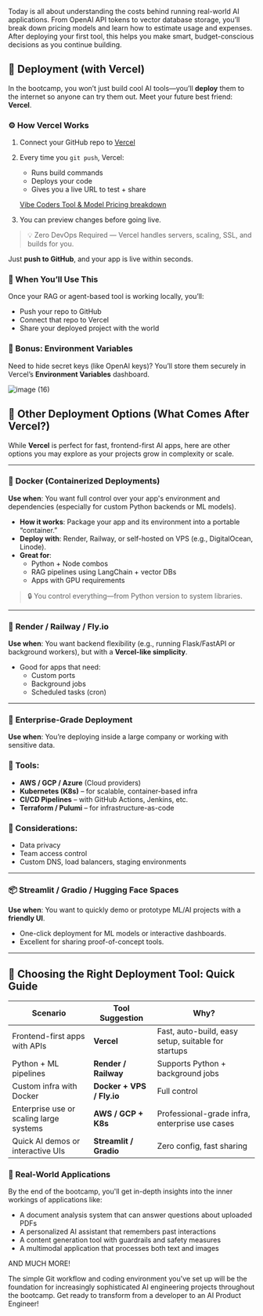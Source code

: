 Today is all about understanding the costs behind running real-world AI applications. From OpenAI API tokens to vector database storage, you’ll break down pricing models and learn how to estimate usage and expenses. After deploying your first tool, this helps you make smart, budget-conscious decisions as you continue building.

## 🚀 Deployment (with Vercel)

In the bootcamp, you won’t just build cool AI tools—you’ll **deploy** them to the internet so anyone can try them out. Meet your future best friend: **Vercel**.

### ⚙️ How Vercel Works

1. Connect your GitHub repo to [Vercel](https://vercel.com/)
2. Every time you `git push`, Vercel:
    - Runs build commands
    - Deploys your code
    - Gives you a live URL to test + share
    
    [Vibe Coders Tool & Model Pricing breakdown](https://www.notion.so/Vibe-Coders-Tool-Model-Pricing-breakdown-1dab8a917a99809eb1afc88c8bcf50b0?pvs=21)
    
3. You can preview changes before going live.

> 💡 Zero DevOps Required — Vercel handles servers, scaling, SSL, and builds for you.
> 

Just **push to GitHub**, and your app is live within seconds.

### 🧭 When You’ll Use This

Once your RAG or agent-based tool is working locally, you’ll:

- Push your repo to GitHub
- Connect that repo to Vercel
- Share your deployed project with the world

### 🧪 Bonus: Environment Variables

Need to hide secret keys (like OpenAI keys)? You’ll store them securely in Vercel’s **Environment Variables** dashboard.

![image (16)](https://github.com/user-attachments/assets/47669380-f65f-40d5-97e3-09658db1aab0)


## 🧱 Other Deployment Options (What Comes After Vercel?)

While **Vercel** is perfect for fast, frontend-first AI apps, here are other options you may explore as your projects grow in complexity or scale.

---

### 🐳 **Docker (Containerized Deployments)**

**Use when**: You want full control over your app's environment and dependencies (especially for custom Python backends or ML models).

- **How it works**: Package your app and its environment into a portable “container.”
- **Deploy with**: Render, Railway, or self-hosted on VPS (e.g., DigitalOcean, Linode).
- **Great for**:
    - Python + Node combos
    - RAG pipelines using LangChain + vector DBs
    - Apps with GPU requirements

> 🔒 You control everything—from Python version to system libraries.
> 

---

### 🧰 **Render / Railway / Fly.io**

**Use when**: You want backend flexibility (e.g., running Flask/FastAPI or background workers), but with a **Vercel-like simplicity**.

- Good for apps that need:
    - Custom ports
    - Background jobs
    - Scheduled tasks (cron)

---

### 🏢 **Enterprise-Grade Deployment**

**Use when**: You’re deploying inside a large company or working with sensitive data.

### 🔧 Tools:

- **AWS / GCP / Azure** (Cloud providers)
- **Kubernetes (K8s)** – for scalable, container-based infra
- **CI/CD Pipelines** – with GitHub Actions, Jenkins, etc.
- **Terraform / Pulumi** – for infrastructure-as-code

### 💼 Considerations:

- Data privacy
- Team access control
- Custom DNS, load balancers, staging environments

---

### 📦 **Streamlit / Gradio / Hugging Face Spaces**

**Use when**: You want to quickly demo or prototype ML/AI projects with a **friendly UI**.

- One-click deployment for ML models or interactive dashboards.
- Excellent for sharing proof-of-concept tools.

---

## 🧠 Choosing the Right Deployment Tool: Quick Guide

| Scenario | Tool Suggestion | Why? |
| --- | --- | --- |
| Frontend-first apps with APIs | **Vercel** | Fast, auto-build, easy setup, suitable for startups |
| Python + ML pipelines | **Render / Railway** | Supports Python + background jobs |
| Custom infra with Docker | **Docker + VPS / Fly.io** | Full control |
| Enterprise use or scaling large systems | **AWS / GCP + K8s** | Professional-grade infra, enterprise use cases |
| Quick AI demos or interactive UIs | **Streamlit / Gradio** | Zero config, fast sharing |

### 🚀 Real-World Applications

By the end of the bootcamp, you'll get in-depth insights into the inner workings of applications like:

- A document analysis system that can answer questions about uploaded PDFs
- A personalized AI assistant that remembers past interactions
- A content generation tool with guardrails and safety measures
- A multimodal application that processes both text and images

AND MUCH MORE!

The simple Git workflow and coding environment you've set up will be the foundation for increasingly sophisticated AI engineering projects throughout the bootcamp. Get ready to transform from a developer to an AI Product Engineer!
